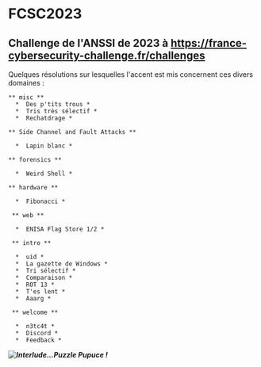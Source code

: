 # FCSC2023
## Challenge de l'ANSSI de 2023 à https://france-cybersecurity-challenge.fr/challenges

Quelques résolutions sur lesquelles l'accent est mis concernent ces divers domaines :

    ** misc **
      *  Des p'tits trous *
      *  Tris très sélectif *
      *  Rechatdrage *

    ** Side Channel and Fault Attacks **

      *  Lapin blanc *
 
    ** forensics **

      *  Weird Shell *    
       
    ** hardware **

      *  Fibonacci *
      
     ** web **

      *  ENISA Flag Store 1/2 *
      
     ** intro **

      *  uid *
      *  La gazette de Windows *
      *  Tri sélectif *
      *  Comparaison *
      *  ROT 13 *
      *  T'es lent *
      *  Aaarg *
      
     ** welcome **

      *  n3tc4t *
      *  Discord *
      *  Feedback *
***![Interlude...Puzzle Pupuce !](https://github.com/JackeOLantern/FCSC2023/issues/1)***
